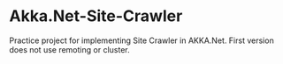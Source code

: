 # Akka.Net-Site-Crawler

Practice project for implementing Site Crawler in AKKA.Net. First version does not use remoting or cluster. 
